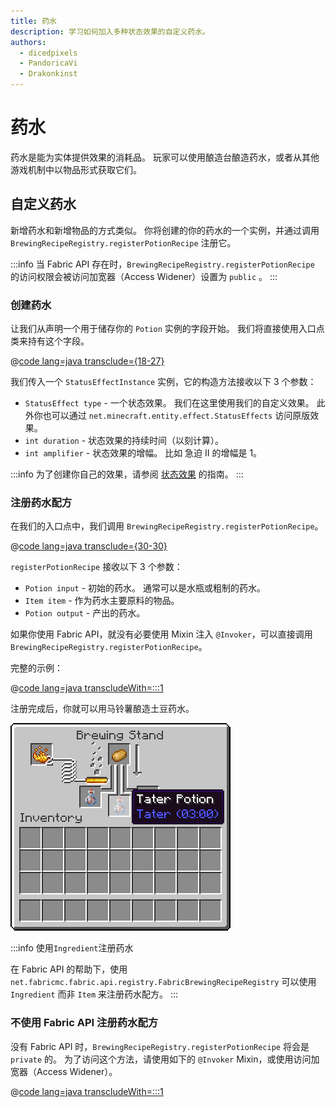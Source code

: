 ```yaml
---
title: 药水
description: 学习如何加入多种状态效果的自定义药水。
authors:
  - dicedpixels
  - PandoricaVi
  - Drakonkinst
---
```


# 药水

药水是能为实体提供效果的消耗品。 玩家可以使用酿造台酿造药水，或者从其他游戏机制中以物品形式获取它们。

## 自定义药水

新增药水和新增物品的方式类似。 你将创建的你的药水的一个实例，并通过调用 `BrewingRecipeRegistry.registerPotionRecipe` 注册它。

:::info
当 Fabric API 存在时，`BrewingRecipeRegistry.registerPotionRecipe` 的访问权限会被访问加宽器（Access Widener）设置为 `public` 。
:::

### 创建药水

让我们从声明一个用于储存你的 `Potion` 实例的字段开始。 我们将直接使用入口点类来持有这个字段。

@[code lang=java transclude={18-27}](@/reference/latest/src/main/java/com/example/docs/potion/FabricDocsReferencePotions.java)

我们传入一个 `StatusEffectInstance` 实例，它的构造方法接收以下 3 个参数：

- `StatusEffect type` - 一个状态效果。 我们在这里使用我们的自定义效果。 此外你也可以通过 `net.minecraft.entity.effect.StatusEffects` 访问原版效果。
- `int duration` - 状态效果的持续时间（以刻计算）。
- `int amplifier` - 状态效果的增幅。 比如 急迫 II 的增幅是 1。

:::info
为了创建你自己的效果，请参阅 [状态效果](../entities/effects.md) 的指南。
:::

### 注册药水配方

在我们的入口点中，我们调用 `BrewingRecipeRegistry.registerPotionRecipe`。

@[code lang=java transclude={30-30}](@/reference/latest/src/main/java/com/example/docs/potion/FabricDocsReferencePotions.java)

`registerPotionRecipe` 接收以下 3 个参数：

- `Potion input` - 初始的药水。 通常可以是水瓶或粗制的药水。
- `Item item` - 作为药水主要原料的物品。
- `Potion output` - 产出的药水。

如果你使用 Fabric API，就没有必要使用 Mixin 注入 `@Invoker`，可以直接调用 `BrewingRecipeRegistry.registerPotionRecipe`。

完整的示例：

@[code lang=java transcludeWith=:::1](@/reference/latest/src/main/java/com/example/docs/potion/FabricDocsReferencePotions.java)

注册完成后，你就可以用马铃薯酿造土豆药水。

![玩家物品栏内的效果](/assets/develop/tater-potion.png)

:::info 使用`Ingredient`注册药水

在 Fabric API 的帮助下，使用 `
net.fabricmc.fabric.api.registry.FabricBrewingRecipeRegistry` 可以使用 `Ingredient` 而非 `Item` 来注册药水配方。
:::

### 不使用 Fabric API 注册药水配方

没有 Fabric API 时，`BrewingRecipeRegistry.registerPotionRecipe` 将会是 `private` 的。 为了访问这个方法，请使用如下的 `@Invoker` Mixin，或使用访问加宽器（Access Widener）。

@[code lang=java transcludeWith=:::1](@/reference/latest/src/main/java/com/example/docs/mixin/potion/BrewingRecipeRegistryInvoker.java)
